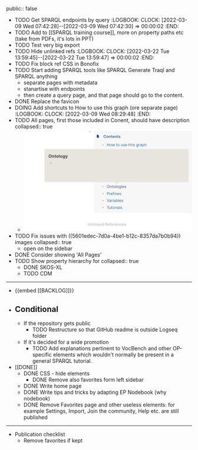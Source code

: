 public:: false

- TODO Get SPARQL endpoints by query
  :LOGBOOK:
  CLOCK: [2022-03-09 Wed 07:42:28]--[2022-03-09 Wed 07:42:30] =>  00:00:02
  :END:
- TODO Add to [[SPARQL training course]], more on property paths etc (take from PDFs, it's lots in PPT)
- TODO Test very big export
- TODO Hide unlinked refs
  :LOGBOOK:
  CLOCK: [2022-03-22 Tue 13:59:45]--[2022-03-22 Tue 13:59:47] =>  00:00:02
  :END:
- TODO Fix block ref CSS in Bonofix
- TODO Start adding SPARQL tools like SPARQL Generate Traql and SPARQL anything
	- separate pages with metadata
	- stanartise with endpoints
	- then create a query page, and that page should go to the content.
- DONE Replace the favicon
- DOING Add shortcuts to How to use this graph (ore separate page)
  :LOGBOOK:
  CLOCK: [2022-03-09 Wed 08:29:48]
  :END:
- TODO All pages, first those included in Conent, should have description
  collapsed:: true
	- ![image.png](../assets/image_1647510415720_0.png)
- TODO Fix issues with ((5601edec-7d0a-4be1-b12c-8357da7b0b94)) images
  collapsed:: true
	- open on the sidebar
- DONE Consider showing 'All Pages'
- TODO Show property hierarchy for
  collapsed:: true
	- DONE SKOS-XL
	- TODO CDM
- ---
- {{embed [[BACKLOG]]}}
- ## Conditional
	- If the repository gets public
		- TODO Restructure so that GitHub readme is outside Logseq folder
	- If it's decided for a wide promotion
		- TODO Add explanations pertinent to VocBench and other OP-specific elements which wouldn't normally be present in a general SPARQL tutorial.
- [[DONE]]
	- DONE CSS - hide elements
		- DONE Remove also favorites form left sidebar
	- DONE Write home page
	- DONE Write tips and tricks by adapting EP Nodebook (why nodebook)
	- DONE Remove Favorites page and other useless elements: for example Settings, Import, Join the community, Help etc. are still published
- ---
- Publication checklist
	- Remove favorites if kept